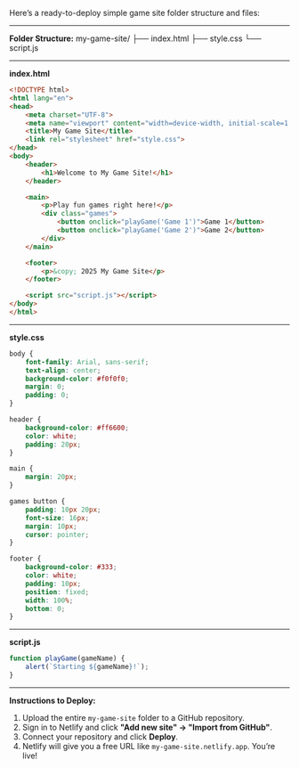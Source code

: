 Here’s a ready-to-deploy simple game site folder structure and files:

---

**Folder Structure:**
my-game-site/
├── index.html
├── style.css
└── script.js

---

**index.html**
```html
<!DOCTYPE html>
<html lang="en">
<head>
    <meta charset="UTF-8">
    <meta name="viewport" content="width=device-width, initial-scale=1.0">
    <title>My Game Site</title>
    <link rel="stylesheet" href="style.css">
</head>
<body>
    <header>
        <h1>Welcome to My Game Site!</h1>
    </header>

    <main>
        <p>Play fun games right here!</p>
        <div class="games">
            <button onclick="playGame('Game 1')">Game 1</button>
            <button onclick="playGame('Game 2')">Game 2</button>
        </div>
    </main>

    <footer>
        <p>&copy; 2025 My Game Site</p>
    </footer>

    <script src="script.js"></script>
</body>
</html>
```

---

**style.css**
```css
body {
    font-family: Arial, sans-serif;
    text-align: center;
    background-color: #f0f0f0;
    margin: 0;
    padding: 0;
}

header {
    background-color: #ff6600;
    color: white;
    padding: 20px;
}

main {
    margin: 20px;
}

games button {
    padding: 10px 20px;
    font-size: 16px;
    margin: 10px;
    cursor: pointer;
}

footer {
    background-color: #333;
    color: white;
    padding: 10px;
    position: fixed;
    width: 100%;
    bottom: 0;
}
```

---

**script.js**
```javascript
function playGame(gameName) {
    alert(`Starting ${gameName}!`);
}
```

---

**Instructions to Deploy:**
1. Upload the entire `my-game-site` folder to a GitHub repository.
2. Sign in to Netlify and click **"Add new site" → "Import from GitHub"**.
3. Connect your repository and click **Deploy**.
4. Netlify will give you a free URL like `my-game-site.netlify.app`. You’re live!
